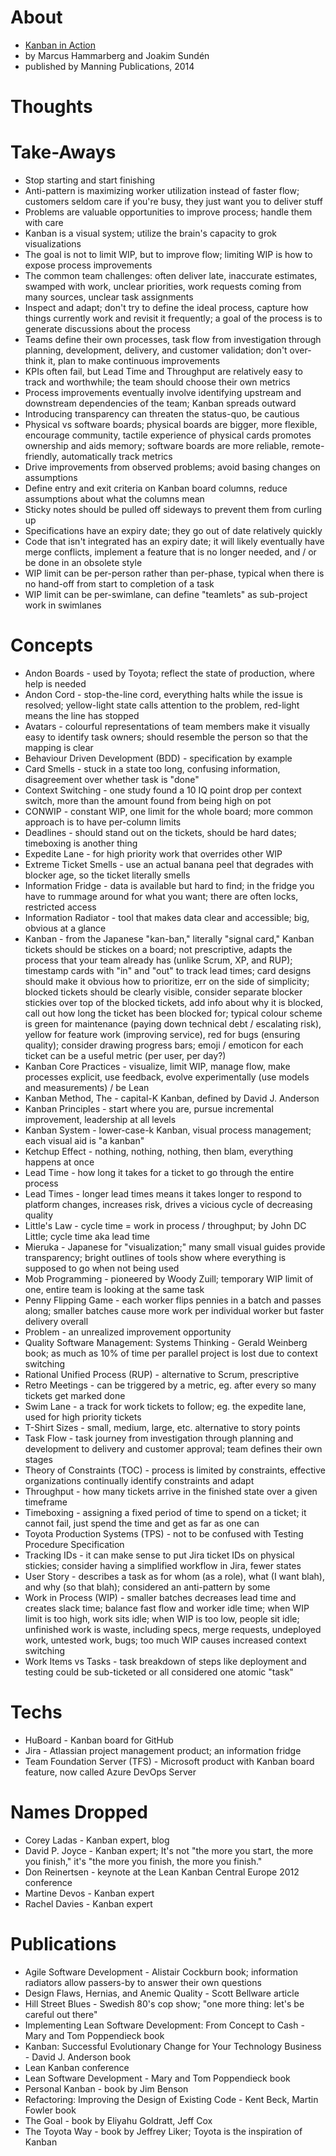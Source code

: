 
# About

* [Kanban in Action](https://www.manning.com/books/kanban-in-action)
* by Marcus Hammarberg and Joakim Sundén
* published by Manning Publications, 2014

# Thoughts

# Take-Aways

* Stop starting and start finishing
* Anti-pattern is maximizing worker utilization instead of faster flow; customers seldom care if you're busy, they just want you to deliver stuff
* Problems are valuable opportunities to improve process; handle them with care
* Kanban is a visual system; utilize the brain's capacity to grok visualizations
* The goal is not to limit WIP, but to improve flow; limiting WIP is how to expose process improvements
* The common team challenges: often deliver late, inaccurate estimates, swamped with work, unclear priorities, work requests coming from many sources, unclear task assignments
* Inspect and adapt; don't try to define the ideal process, capture how things currently work and revisit it frequently; a goal of the process is to generate discussions about the process
* Teams define their own processes, task flow from investigation through planning, development, delivery, and customer validation; don't over-think it, plan to make continuous improvements
* KPIs often fail, but Lead Time and Throughput are relatively easy to track and worthwhile; the team should choose their own metrics
* Process improvements eventually involve identifying upstream and downstream dependencies of the team; Kanban spreads outward
* Introducing transparency can threaten the status-quo, be cautious
* Physical vs software boards; physical boards are bigger, more flexible, encourage community, tactile experience of physical cards promotes ownership and aids memory; software boards are more reliable, remote-friendly, automatically track metrics
* Drive improvements from observed problems; avoid basing changes on assumptions
* Define entry and exit criteria on Kanban board columns, reduce assumptions about what the columns mean
* Sticky notes should be pulled off sideways to prevent them from curling up
* Specifications have an expiry date; they go out of date relatively quickly
* Code that isn't integrated has an expiry date; it will likely eventually have merge conflicts, implement a feature that is no longer needed, and / or be done in an obsolete style
* WIP limit can be per-person rather than per-phase, typical when there is no hand-off from start to completion of a task
* WIP limit can be per-swimlane, can define "teamlets" as sub-project work in swimlanes

# Concepts

* Andon Boards - used by Toyota; reflect the state of production, where help is needed
* Andon Cord - stop-the-line cord, everything halts while the issue is resolved; yellow-light state calls attention to the problem, red-light means the line has stopped
* Avatars - colourful representations of team members make it visually easy to identify task owners; should resemble the person so that the mapping is clear
* Behaviour Driven Development (BDD) - specification by example
* Card Smells - stuck in a state too long, confusing information, disagreement over whether task is "done"
* Context Switching - one study found a 10 IQ point drop per context switch, more than the amount found from being high on pot
* CONWIP - constant WIP, one limit for the whole board; more common approach is to have per-column limits
* Deadlines - should stand out on the tickets, should be hard dates; timeboxing is another thing
* Expedite Lane - for high priority work that overrides other WIP
* Extreme Ticket Smells - use an actual banana peel that degrades with blocker age, so the ticket literally smells
* Information Fridge - data is available but hard to find; in the fridge you have to rummage around for what you want; there are often locks, restricted access
* Information Radiator - tool that makes data clear and accessible; big, obvious at a glance
* Kanban - from the Japanese "kan-ban," literally "signal card," Kanban tickets should be stickes on a board; not prescriptive, adapts the process that your team already has (unlike Scrum, XP, and RUP); timestamp cards with "in" and "out" to track lead times; card designs should make it obvious how to prioritize, err on the side of simplicity; blocked tickets should be clearly visible, consider separate blocker stickies over top of the blocked tickets, add info about why it is blocked, call out how long the ticket has been blocked for; typical colour scheme is green for maintenance (paying down technical debt / escalating risk), yellow for feature work (improving service), red for bugs (ensuring quality); consider drawing progress bars; emoji / emoticon for each ticket can be a useful metric (per user, per day?)
* Kanban Core Practices - visualize, limit WIP, manage flow, make processes explicit, use feedback, evolve experimentally (use models and measurements) / be Lean
* Kanban Method, The - capital-K Kanban, defined by David J. Anderson
* Kanban Principles - start where you are, pursue incremental improvement, leadership at all levels
* Kanban System - lower-case-k Kanban, visual process management; each visual aid is "a kanban"
* Ketchup Effect - nothing, nothing, nothing, then blam, everything happens at once
* Lead Time - how long it takes for a ticket to go through the entire process
* Lead Times - longer lead times means it takes longer to respond to platform changes, increases risk, drives a vicious cycle of decreasing quality
* Little's Law - cycle time = work in process / throughput; by John DC Little; cycle time aka lead time
* Mieruka - Japanese for "visualization;" many small visual guides provide transparency; bright outlines of tools show where everything is supposed to go when not being used
* Mob Programming - pioneered by Woody Zuill; temporary WIP limit of one, entire team is looking at the same task
* Penny Flipping Game - each worker flips pennies in a batch and passes along; smaller batches cause more work per individual worker but faster delivery overall
* Problem - an unrealized improvement opportunity
* Quality Software Management: Systems Thinking - Gerald Weinberg book; as much as 10% of time per parallel project is lost due to context switching
* Rational Unified Process (RUP) - alternative to Scrum, prescriptive
* Retro Meetings - can be triggered by a metric, eg. after every so many tickets get marked done
* Swim Lane - a track for work tickets to follow; eg. the expedite lane, used for high priority tickets
* T-Shirt Sizes - small, medium, large, etc. alternative to story points
* Task Flow - task journey from investigation through planning and development to delivery and customer approval; team defines their own stages
* Theory of Constraints (TOC) - process is limited by constraints, effective organizations continually identify constraints and adapt
* Throughput - how many tickets arrive in the finished state over a given timeframe
* Timeboxing - assigning a fixed period of time to spend on a ticket; it cannot fail, just spend the time and get as far as one can
* Toyota Production Systems (TPS) - not to be confused with Testing Procedure Specification
* Tracking IDs - it can make sense to put Jira ticket IDs on physical stickies; consider having a simplified workflow in Jira, fewer states
* User Story - describes a task as for whom (as a role), what (I want blah), and why (so that blah); considered an anti-pattern by some
* Work in Process (WIP) - smaller batches decreases lead time and creates slack time; balance fast flow and worker idle time; when WIP limit is too high, work sits idle; when WIP is too low, people sit idle; unfinished work is waste, including specs, merge requests, undeployed work, untested work, bugs; too much WIP causes increased context switching
* Work Items vs Tasks - task breakdown of steps like deployment and testing could be sub-ticketed or all considered one atomic "task"

# Techs

* HuBoard - Kanban board for GitHub
* Jira - Atlassian project management product; an information fridge
* Team Foundation Server (TFS) - Microsoft product with Kanban board feature, now called Azure DevOps Server

# Names Dropped

* Corey Ladas - Kanban expert, blog
* David P. Joyce - Kanban expert; It's not "the more you start, the more you finish," it's "the more you finish, the more you finish."
* Don Reinertsen - keynote at the Lean Kanban Central Europe 2012 conference
* Martine Devos - Kanban expert
* Rachel Davies - Kanban expert

# Publications

* Agile Software Development - Alistair Cockburn book; information radiators allow passers-by to answer their own questions
* Design Flaws, Hernias, and Anemic Quality - Scott Bellware article
* Hill Street Blues - Swedish 80's cop show; "one more thing: let's be careful out there"
* Implementing Lean Software Development: From Concept to Cash - Mary and Tom Poppendieck book
* Kanban: Successful Evolutionary Change for Your Technology Business - David J. Anderson book
* Lean Kanban conference
* Lean Software Development - Mary and Tom Poppendieck book
* Personal Kanban - book by Jim Benson
* Refactoring: Improving the Design of Existing Code - Kent Beck, Martin Fowler book
* The Goal - book by Eliyahu Goldratt, Jeff Cox
* The Toyota Way - book by Jeffrey Liker; Toyota is the inspiration of Kanban
